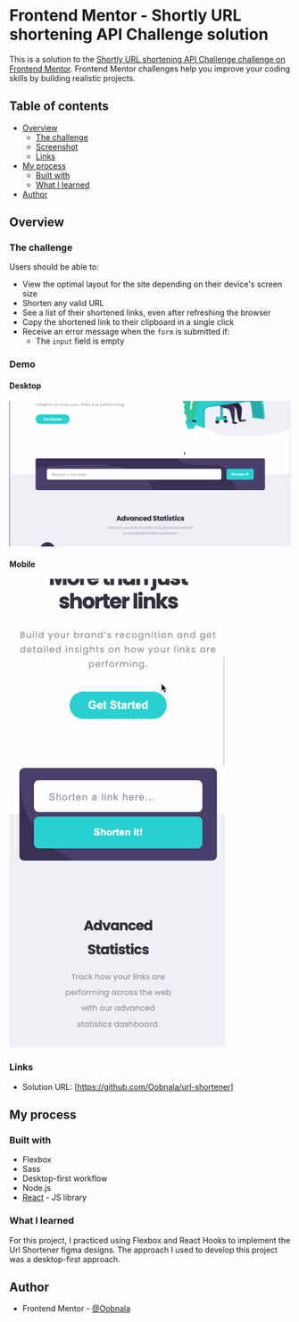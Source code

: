# Frontend Mentor - Shortly URL shortening API Challenge solution

This is a solution to the [Shortly URL shortening API Challenge challenge on Frontend Mentor](https://www.frontendmentor.io/challenges/url-shortening-api-landing-page-2ce3ob-G). Frontend Mentor challenges help you improve your coding skills by building realistic projects.

## Table of contents

- [Overview](#overview)
  - [The challenge](#the-challenge)
  - [Screenshot](#screenshot)
  - [Links](#links)
- [My process](#my-process)
  - [Built with](#built-with)
  - [What I learned](#what-i-learned)
- [Author](#author)

## Overview

### The challenge

Users should be able to:

- View the optimal layout for the site depending on their device's screen size
- Shorten any valid URL
- See a list of their shortened links, even after refreshing the browser
- Copy the shortened link to their clipboard in a single click
- Receive an error message when the `form` is submitted if:
  - The `input` field is empty

### Demo

#### Desktop

![](./demo/url-shortener-desktop.gif)

#### Mobile

![](./demo/url-shortener-mobile.gif)

### Links

- Solution URL: [https://github.com/Oobnala/url-shortener]

## My process

### Built with

- Flexbox
- Sass
- Desktop-first workflow
- Node.js
- [React](https://reactjs.org/) - JS library

### What I learned

For this project, I practiced using Flexbox and React Hooks to implement the Url Shortener figma designs. The approach I used to develop this project was a desktop-first approach.

## Author

- Frontend Mentor - [@Oobnala](https://www.frontendmentor.io/profile/Oobnala)
